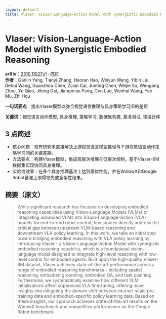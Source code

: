 ```yaml
---
layout: default
title: Vlaser: Vision-Language-Action Model with Synergistic Embodied Reasoning
---
```


# Vlaser: Vision-Language-Action Model with Synergistic Embodied Reasoning
**arXiv**：[2510.11027v1](https://arxiv.org/abs/2510.11027) · [PDF](https://arxiv.org/pdf/2510.11027.pdf)  
**作者**：Ganlin Yang, Tianyi Zhang, Haoran Hao, Weiyun Wang, Yibin Liu, Dehui Wang, Guanzhou Chen, Zijian Cai, Junting Chen, Weijie Su, Wengang Zhou, Yu Qiao, Jifeng Dai, Jiangmiao Pang, Gen Luo, Wenhai Wang, Yao Mu, Zhi Hou  

**一句话要点**：提出Vlaser模型以弥合视觉语言推理与具身策略学习间的差距

**关键词**：视觉语言动作模型, 具身推理, 策略学习, 数据集构建, 基准测试, 领域迁移

## 3 点简述
- 核心问题：现有研究未直接解决上游视觉语言模型推理与下游视觉语言动作策略学习间的关键差距。
- 方法要点：构建Vlaser模型，集成高层次推理与低层次控制，基于Vlaser-6M数据集实现协同具身推理。
- 实验或效果：在多个具身推理基准上达到最优性能，并在WidowX和Google Robot基准上取得领先或竞争性结果。

## 摘要（原文）

> While significant research has focused on developing embodied reasoning
> capabilities using Vision-Language Models (VLMs) or integrating advanced VLMs
> into Vision-Language-Action (VLA) models for end-to-end robot control, few
> studies directly address the critical gap between upstream VLM-based reasoning
> and downstream VLA policy learning. In this work, we take an initial step
> toward bridging embodied reasoning with VLA policy learning by introducing
> Vlaser - a Vision-Language-Action Model with synergistic embodied reasoning
> capability, which is a foundational vision-language model designed to integrate
> high-level reasoning with low-level control for embodied agents. Built upon the
> high-quality Vlaser-6M dataset, Vlaser achieves state-of-the-art performance
> across a range of embodied reasoning benchmarks - including spatial reasoning,
> embodied grounding, embodied QA, and task planning. Furthermore, we
> systematically examine how different VLM initializations affect supervised VLA
> fine-tuning, offering novel insights into mitigating the domain shift between
> internet-scale pre-training data and embodied-specific policy learning data.
> Based on these insights, our approach achieves state-of-the-art results on the
> WidowX benchmark and competitive performance on the Google Robot benchmark.

